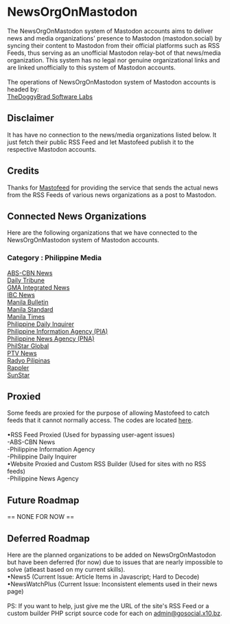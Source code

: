 # NewsOrgOnMastodon
The NewsOrgOnMastodon system of Mastodon accounts aims to deliver news and media organizations' presence to Mastodon (mastodon.social) by syncing their content to Mastodon from their official platforms such as RSS Feeds, thus serving as an unofficial Mastodon relay-bot of that news/media organization. This system has no legal nor genuine organizational links and are linked unofficially to this system of Mastodon accounts. <br><br>
The operations of NewsOrgOnMastodon system of Mastodon accounts is headed by:<br>
[TheDoggyBrad Software Labs](https://github.com/thedoggybrad)

## Disclaimer
It has have no connection to the news/media organizations listed below. It just fetch their public RSS Feed and let Mastofeed publish it to the respective Mastodon accounts.

## Credits
Thanks for [Mastofeed](https://mastofeed.org) for providing the service that sends the actual news from the RSS Feeds of various news organizations as a post to Mastodon.

## Connected News Organizations
Here are the following organizations that we have connected to the NewsOrgOnMastodon system of Mastodon accounts.
### Category : Philippine Media
<a rel="me" href="https://mastodon.social/@rssabscbnnews">ABS-CBN News</a><br>
<a rel="me" href="https://mastodon.social/@rssdailytribune">Daily Tribune</a><br>
<a rel="me" href="https://mastodon.social/@rssgma">GMA Integrated News</a><br>
<a rel="me" href="https://mastodon.social/@rssibcnews">IBC News</a><br>
<a rel="me" href="https://mastodon.social/@rssmanilabulletin">Manila Bulletin</a><br>
<a rel="me" href="https://mastodon.social/@rssmanilastandard">Manila Standard</a><br>
<a rel="me" href="https://mastodon.social/@rssmanilatimes">Manila Times</a><br>
<a rel="me" href="https://mastodon.social/@rssphilippinedailyinquirer">Philippine Daily Inquirer</a><br>
<a rel="me" href="https://mastodon.social/@rssphpinfoagency">Philippine Information Agency (PIA)</a><br>
<a rel="me" href="https://mastodon.social/@rssphilippinenewsagency">Philippine News Agency (PNA)</a><br>
<a rel="me" href="https://mastodon.social/@rssphilstarglobal">PhilStar Global</a><br>
<a rel="me" href="https://mastodon.social/@rssptvnews">PTV News</a><br>
<a rel="me" href="https://mastodon.social/@rssradyopilipinas">Radyo Pilipinas</a><br>
<a rel="me" href="https://mastodon.social/@rssrappler">Rappler</a><br>
<a rel="me" href="https://mastodon.social/@rsssunstar">SunStar</a>

## Proxied
Some feeds are proxied for the purpose of allowing Mastofeed to catch feeds that it cannot normally access. The codes are located [here](https://github.com/thedoggybrad/newsorgonmastodonproxy).
<br><br>
•RSS Feed Proxied (Used for bypassing user-agent issues)<br>
-ABS-CBN News<br>
-Philippine Information Agency<br>
-Philippine Daily Inquirer<br>
•Website Proxied and Custom RSS Builder (Used for sites with no RSS feeds)<br>
-Philippine News Agency


## Future Roadmap
== NONE FOR NOW ==


## Deferred Roadmap
Here are the planned organizations to be added on NewsOrgOnMastodon but have been deferred (for now) due to issues that are nearly impossible to solve (atleast based on my current skills).<br>
•News5 (Current Issue: Article Items in Javascript; Hard to Decode)
<br>
•NewsWatchPlus (Current Issue: Inconsistent elements used in their news page)
<br><br>
PS: If you want to help, just give me the URL of the site's RSS Feed or a custom builder PHP script source code for each on admin@gosocial.x10.bz.
